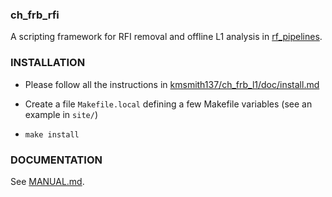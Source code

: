 ### ch_frb_rfi

A scripting framework for RFI removal and offline L1 analysis in [rf_pipelines](https://github.com/kmsmith137/rf_pipelines).

### INSTALLATION

- Please follow all the instructions in [kmsmith137/ch_frb_l1/doc/install.md](https://github.com/kmsmith137/ch_frb_l1/blob/master/doc/install.md)

- Create a file `Makefile.local` defining a few Makefile variables (see an example in `site/`)

- `make install`

### DOCUMENTATION

See [MANUAL.md](./MANUAL.md).
